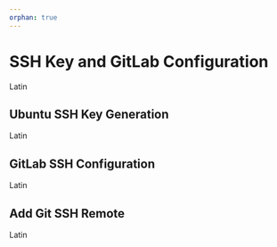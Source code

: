 ```yaml
---
orphan: true
---
```

# SSH Key and GitLab Configuration

Latin

## Ubuntu SSH Key Generation

Latin

## GitLab SSH Configuration

Latin

## Add Git SSH Remote

Latin